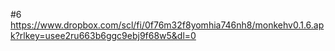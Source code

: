 #6
https://www.dropbox.com/scl/fi/0f76m32f8yomhia746nh8/monkehv0.1.6.apk?rlkey=usee2ru663b6ggc9ebj9f68w5&dl=0
